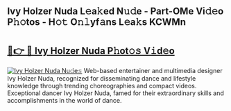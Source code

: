 ## Ivy Holzer Nuda L𝚎a𝚔ed N𝚞𝚍e - Part-OMe Vi𝚍𝚎o P𝚑𝚘tos - H𝚘𝚝 O𝚗𝚕yf𝚊ns L𝚎a𝚔s KCWMn

# <h2><a href="http://kfblu9j.oniu.top/?m=Ivy+Holzer+Nuda">🔗👉 🔴 Ivy Holzer Nuda P𝚑ot𝚘𝚜 V𝚒d𝚎o</a></h2>

[![Ivy Holzer Nuda Nu𝚍e𝚜](https://i.imgur.com/0qMVB7G.gif)](http://kfblu9j.oniu.top/?m=Ivy+Holzer+Nuda)
Web-based entertainer and multimedia designer Ivy Holzer Nuda, recognized for disseminating dance and lifestyle knowledge through trending choreographies and compact videos. Exceptional dancer Ivy Holzer Nuda, famed for their extraordinary skills and accomplishments in the world of dance.  
